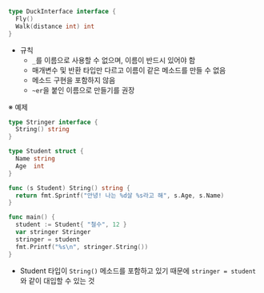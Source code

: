 ```go
type DuckInterface interface {
  Fly()
  Walk(distance int) int
}
```

- 규칙
  - `_`를 이름으로 사용할 수 없으며, 이름이 반드시 있어야 함
  - 매개변수 및 반환 타입만 다르고 이름이 같은 메소드를 만들 수 없음
  - 메소드 구현을 포함하지 않음
  - `~er`을 붙인 이름으로 만들기를 권장

※ 예제

```go
type Stringer interface {
  String() string
}

type Student struct {
  Name string
  Age  int
}

func (s Student) String() string {
  return fmt.Sprintf("안녕! 나는 %d살 %s라고 해", s.Age, s.Name)
}

func main() {
  student := Student{ "철수", 12 }
  var stringer Stringer
  stringer = student
  fmt.Printf("%s\n", stringer.String())
}
```

- Student 타입이 `String()` 메소드를 포함하고 있기 때문에 `stringer = student`와 같이 대입할 수 있는 것
